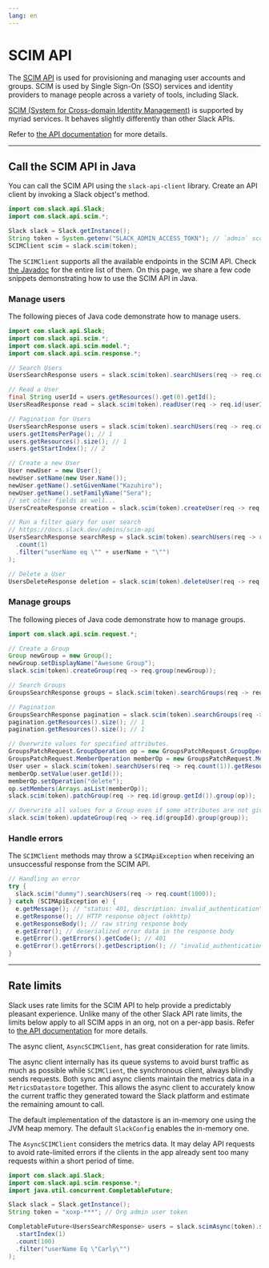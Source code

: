```yaml
---
lang: en
---
```


# SCIM API

The [SCIM API](https://docs.slack.dev/admins/scim-api) is used for provisioning and managing user accounts and groups. SCIM is used by Single Sign-On (SSO) services and identity providers to manage people across a variety of tools, including Slack.

[SCIM (System for Cross-domain Identity Management)](http://www.simplecloud.info/) is supported by myriad services. It behaves slightly differently than other Slack APIs.

Refer to [the API documentation](https://docs.slack.dev/admins/scim-api) for more details.

---
## Call the SCIM API in Java
 
 You can call the SCIM API using the `slack-api-client` library. Create an API client by invoking a Slack object's method.

```java
import com.slack.api.Slack;
import com.slack.api.scim.*;

Slack slack = Slack.getInstance();
String token = System.getenv("SLACK_ADMIN_ACCESS_TOKN"); // `admin` scope required
SCIMClient scim = slack.scim(token);
```

The `SCIMClient` supports all the available endpoints in the SCIM API. Check [the Javadoc](https://oss.sonatype.org/service/local/repositories/releases/archive/com/slack/api/slack-api-client/sdkLatestVersion/slack-api-client-sdkLatestVersion-javadoc.jar/!/com/slack/api/scim/SCIMClient.html) for the entire list of them. On this page, we share a few code snippets demonstrating how to use the SCIM API in Java.

### Manage users

The following pieces of Java code demonstrate how to manage users.

```java
import com.slack.api.Slack;
import com.slack.api.scim.*;
import com.slack.api.scim.model.*;
import com.slack.api.scim.response.*;

// Search Users
UsersSearchResponse users = slack.scim(token).searchUsers(req -> req.count(1000));

// Read a User
final String userId = users.getResources().get(0).getId();
UsersReadResponse read = slack.scim(token).readUser(req -> req.id(userId));

// Pagination for Users
UsersSearchResponse users = slack.scim(token).searchUsers(req -> req.count(1).startIndex(2));
users.getItemsPerPage(); // 1
users.getResources().size(); // 1
users.getStartIndex(); // 2

// Create a new User
User newUser = new User();
newUser.setName(new User.Name());
newUser.getName().setGivenName("Kazuhiro");
newUser.getName().setFamilyName("Sera");
// set other fields as well...
UsersCreateResponse creation = slack.scim(token).createUser(req -> req.user(newUser));

// Run a filter query for user search
// https://docs.slack.dev/admins/scim-api
UsersSearchResponse searchResp = slack.scim(token).searchUsers(req -> req
  .count(1)
  .filter("userName eq \"" + userName + "\"")
);

// Delete a User
UsersDeleteResponse deletion = slack.scim(token).deleteUser(req -> req.id(userId));
```

### Manage groups

The following pieces of Java code demonstrate how to manage groups.

```java
import com.slack.api.scim.request.*;

// Create a Group
Group newGroup = new Group();
newGroup.setDisplayName("Awesome Group");
slack.scim(token).createGroup(req -> req.group(newGroup));

// Search Groups
GroupsSearchResponse groups = slack.scim(token).searchGroups(req -> req.count(1000));

// Pagination
GroupsSearchResponse pagination = slack.scim(token).searchGroups(req -> req.count(1));
pagination.getResources().size(); // 1
pagination.getResources().size(); // 1

// Overwrite values for specified attributes.
GroupsPatchRequest.GroupOperation op = new GroupsPatchRequest.GroupOperation();
GroupsPatchRequest.MemberOperation memberOp = new GroupsPatchRequest.MemberOperation();
User user = slack.scim(token).searchUsers(req -> req.count(1)).getResources().get(0);
memberOp.setValue(user.getId());
memberOp.setOperation("delete");
op.setMembers(Arrays.asList(memberOp));
slack.scim(token).patchGroup(req -> req.id(group.getId()).group(op));

// Overwrite all values for a Group even if some attributes are not given
slack.scim(token).updateGroup(req -> req.id(groupId).group(group));
```

### Handle errors

The `SCIMClient` methods may throw a `SCIMApiException` when receiving an unsuccessful response from the SCIM API.

```java
// Handling an error
try {
  slack.scim("dummy").searchUsers(req -> req.count(1000));
} catch (SCIMApiException e) {
  e.getMessage(); // "status: 401, description: invalid_authentication"
  e.getResponse(); // HTTP response object (okhttp)
  e.getResponseBody(); // raw string response body
  e.getError(); // deserialized error data in the response body
  e.getError().getErrors().getCode(); // 401
  e.getError().getErrors().getDescription(); // "invalid_authentication"
}
```

---
## Rate limits

Slack uses rate limits for the SCIM API to help provide a predictably pleasant experience. Unlike many of the other Slack API rate limits, the limits below apply to all SCIM apps in an org, not on a per-app basis. Refer to [the API documentation](https://docs.slack.dev/admins/scim-api#limitations) for more details.

The async client, `AsyncSCIMClient`, has great consideration for rate limits.

The async client internally has its queue systems to avoid burst traffic as much as possible while `SCIMClient`, the synchronous client, always blindly sends requests. Both sync and async clients maintain the metrics data in a `MetricsDatastore` together. This allows the async client to accurately know the current traffic they generated toward the Slack platform and estimate the remaining amount to call.

The default implementation of the datastore is an in-memory one using the JVM heap memory. The default `SlackConfig` enables the in-memory one. 

The `AsyncSCIMClient` considers the metrics data. It may delay API requests to avoid rate-limited errors if the clients in the app already sent too many requests within a short period of time.

```java
import com.slack.api.Slack;
import com.slack.api.scim.response.*;
import java.util.concurrent.CompletableFuture;

Slack slack = Slack.getInstance();
String token = "xoxp-***"; // Org admin user token

CompletableFuture<UsersSearchResponse> users = slack.scimAsync(token).searchUsers(req -> req
  .startIndex(1)
  .count(100)
  .filter("userName Eq \"Carly\"")
);
```